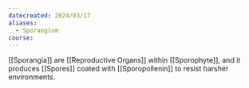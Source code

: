 ```yaml
---
datecreated: 2024/03/17
aliases:
  - Sporangium
course:
---
```

[[Sporangia]] are [[Reproductive Organs]] within [[Sporophyte]], and it produces [[Spores]] coated with [[Sporopollenin]] to resist harsher environments.